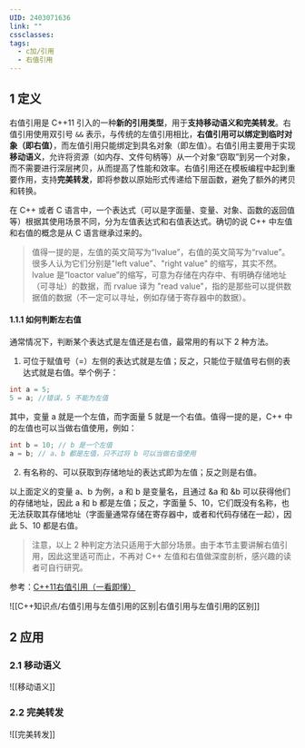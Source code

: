 ```yaml
---
UID: 2403071636
link: ""
cssclasses: 
tags:
  - c加/引用
  - 右值引用
---
```


## 1 定义

右值引用是 C++11 引入的一种**新的引用类型**，用于**支持移动语义和完美转发**。右值引用使用双引号 `&&` 表示，与传统的左值引用相比，**右值引用可以绑定到临时对象（即右值）**，而左值引用只能绑定到具名对象（即左值）。右值引用主要用于实现**移动语义**，允许将资源（如内存、文件句柄等）从一个对象“窃取”到另一个对象，而不需要进行深层拷贝，从而提高了性能和效率。右值引用还在模板编程中起到重要作用，支持**完美转发**，即将参数以原始形式传递给下层函数，避免了额外的拷贝和转换。



在 C++ 或者 C 语言中，一个表达式（可以是字面量、变量、对象、函数的返回值等）根据其使用场景不同，分为左值表达式和右值表达式。确切的说 C++ 中左值和右值的概念是从 C 语言继承过来的。  

> 值得一提的是，左值的英文简写为“lvalue”，右值的英文简写为“rvalue”。很多人认为它们分别是"left value"、"right value" 的缩写，其实不然。lvalue 是“loactor value”的缩写，可意为存储在内存中、有明确存储地址（可寻址）的数据，而 rvalue 译为 "read value"，指的是那些可以提供数据值的数据（不一定可以寻址，例如存储于寄存器中的数据）。

#### 1.1.1 如何判断左右值

通常情况下，判断某个表达式是左值还是右值，最常用的有以下 2 种方法。  
  
1) 可位于赋值号（=）左侧的表达式就是左值；反之，只能位于赋值号右侧的表达式就是右值。举个例子：


```cpp
int a = 5;  
5 = a; //错误，5 不能为左值
```


其中，变量 a 就是一个左值，而字面量 5 就是一个右值。值得一提的是，C++ 中的左值也可以当做右值使用，例如：

```cpp
int b = 10; // b 是一个左值  
a = b; // a、b 都是左值，只不过将 b 可以当做右值使用
```


  
2) 有名称的、可以获取到存储地址的表达式即为左值；反之则是右值。  
  
以上面定义的变量 a、b 为例，a 和 b 是变量名，且通过 &a 和 &b 可以获得他们的存储地址，因此 a 和 b 都是左值；反之，字面量 5、10，它们既没有名称，也无法获取其存储地址（字面量通常存储在寄存器中，或者和代码存储在一起），因此 5、10 都是右值。 

> 注意，以上 2 种判定方法只适用于大部分场景。由于本节主要讲解右值引用，因此这里适可而止，不再对 C++ 左值和右值做深度剖析，感兴趣的读者可自行研究。


参考：[C++11右值引用（一看即懂）](https://c.biancheng.net/view/7829.html)


![[C++知识点/右值引用与左值引用的区别|右值引用与左值引用的区别]]


## 2 应用


### 2.1 移动语义
![[移动语义]]



### 2.2 完美转发

![[完美转发]]

















